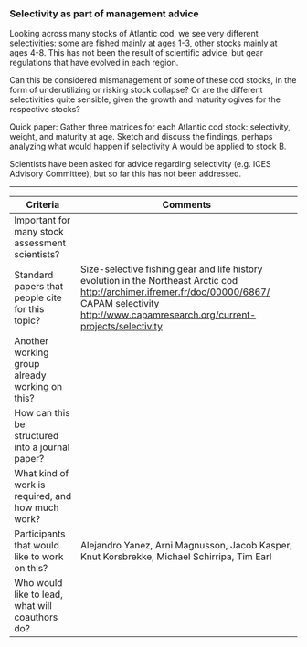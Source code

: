 ### Selectivity as part of management advice

Looking across many stocks of Atlantic cod, we see very different selectivities:
some are fished mainly at ages 1-3, other stocks mainly at ages 4-8. This has
not been the result of scientific advice, but gear regulations that have evolved
in each region.

Can this be considered mismanagement of some of these cod stocks, in the form of
underutilizing or risking stock collapse? Or are the different selectivities
quite sensible, given the growth and maturity ogives for the respective stocks?

Quick paper: Gather three matrices for each Atlantic cod stock: selectivity,
weight, and maturity at age. Sketch and discuss the findings, perhaps analyzing
what would happen if selectivity A would be applied to stock B.

Scientists have been asked for advice regarding selectivity (e.g. ICES Advisory
Committee), but so far this has not been addressed.

***

Criteria | Comments
-------- | --------
Important for many stock assessment scientists?   |
Standard papers that people cite for this topic?  | Size-selective fishing gear and life history evolution in the Northeast Arctic cod http://archimer.ifremer.fr/doc/00000/6867/ CAPAM selectivity  http://www.capamresearch.org/current-projects/selectivity
Another working group already working on this?    |
How can this be structured into a journal paper?  |
What kind of work is required, and how much work? |
Participants that would like to work on this?     | Alejandro Yanez, Arni Magnusson, Jacob Kasper, Knut Korsbrekke, Michael Schirripa, Tim Earl
Who would like to lead, what will coauthors do?   |
